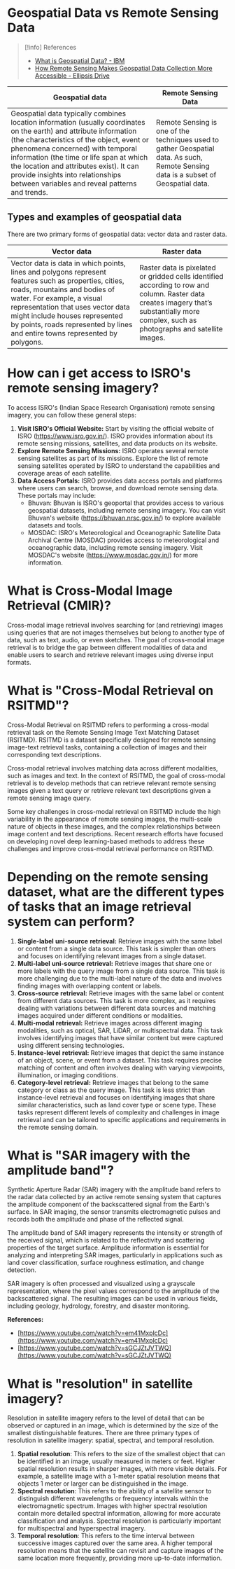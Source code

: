  # Geospatial Data vs Remote Sensing Data
> [!info] References
> - [What is Geospatial Data? - IBM](https://www.ibm.com/topics/geospatial-data#:~:text=Geospatial%20technology%20refers%20to%20all,mapping%20and%20analysis%20of%20Earth.)
> - [How Remote Sensing Makes Geospatial Data Collection More Accessible - Ellipsis Drive](https://ellipsis-drive.com/blog/how-remote-sensing-makes-geospatial-data-collection/)

| Geospatial data                                                                                                                                                                                                                                                                                                                                                                   | Remote Sensing Data                                                                                                                  |
| --------------------------------------------------------------------------------------------------------------------------------------------------------------------------------------------------------------------------------------------------------------------------------------------------------------------------------------------------------------------------------- | ------------------------------------------------------------------------------------------------------------------------------------ |
| Geospatial data typically combines location information (usually coordinates on the earth) and attribute information (the characteristics of the object, event or phenomena concerned) with temporal information (the time or life span at which the location and attributes exist). It can provide insights into relationships between variables and reveal patterns and trends. | Remote Sensing is one of the techniques used to gather Geospatial data. As such, Remote Sensing data is a subset of Geospatial data. |

## Types and examples of geospatial data
There are two primary forms of geospatial data: vector data and raster data.

| Vector data                                                                                                                                                                                                                                                                                                              | Raster data                                                                                                                                                                                |
| ------------------------------------------------------------------------------------------------------------------------------------------------------------------------------------------------------------------------------------------------------------------------------------------------------------------------ | ------------------------------------------------------------------------------------------------------------------------------------------------------------------------------------------ |
| Vector data is data in which points, lines and polygons represent features such as properties, cities, roads, mountains and bodies of water. For example, a visual representation that uses vector data might include houses represented by points, roads represented by lines and entire towns represented by polygons. | Raster data is pixelated or gridded cells identified according to row and column. Raster data creates imagery that’s substantially more complex, such as photographs and satellite images. |



# How can i get access to ISRO's remote sensing imagery?

To access ISRO's (Indian Space Research Organisation) remote sensing imagery, you can follow these general steps:

1. **Visit ISRO's Official Website:** Start by visiting the official website of ISRO (https://www.isro.gov.in/). ISRO provides information about its remote sensing missions, satellites, and data products on its website.
2. **Explore Remote Sensing Missions:** ISRO operates several remote sensing satellites as part of its missions. Explore the list of remote sensing satellites operated by ISRO to understand the capabilities and coverage areas of each satellite.
3. **Data Access Portals:** ISRO provides data access portals and platforms where users can search, browse, and download remote sensing data. These portals may include:
    - Bhuvan: Bhuvan is ISRO's geoportal that provides access to various geospatial datasets, including remote sensing imagery. You can visit Bhuvan's website (https://bhuvan.nrsc.gov.in/) to explore available datasets and tools.
    - MOSDAC: ISRO's Meteorological and Oceanographic Satellite Data Archival Centre (MOSDAC) provides access to meteorological and oceanographic data, including remote sensing imagery. Visit MOSDAC's website (https://www.mosdac.gov.in/) for more information.

# What is Cross-Modal Image Retrieval (CMIR)?
Cross-modal image retrieval involves searching for (and retrieving) images using queries that are not images themselves but belong to another type of data, such as text, audio, or even sketches. The goal of cross-modal image retrieval is to bridge the gap between different modalities of data and enable users to search and retrieve relevant images using diverse input formats.

# What is "Cross-Modal Retrieval on RSITMD"?
Cross-Modal Retrieval on RSITMD refers to performing a cross-modal retrieval task on the Remote Sensing Image Text Matching Dataset (RSITMD). RSITMD is a dataset specifically designed for remote sensing image-text retrieval tasks, containing a collection of images and their corresponding text descriptions.

Cross-modal retrieval involves matching data across different modalities, such as images and text. In the context of RSITMD, the goal of cross-modal retrieval is to develop methods that can retrieve relevant remote sensing images given a text query or retrieve relevant text descriptions given a remote sensing image query.

Some key challenges in cross-modal retrieval on RSITMD include the high variability in the appearance of remote sensing images, the multi-scale nature of objects in these images, and the complex relationships between image content and text descriptions. Recent research efforts have focused on developing novel deep learning-based methods to address these challenges and improve cross-modal retrieval performance on RSITMD.

# Depending on the remote sensing dataset, what are the different types of tasks that an image retrieval system can perform?

1. **Single-label** **uni-source** **retrieval:** Retrieve images with the same label or content from a single data source. This task is simpler than others and focuses on identifying relevant images from a single dataset.
2. **Multi-label** **uni-source** **retrieval:** Retrieve images that share one or more labels with the query image from a single data source. This task is more challenging due to the multi-label nature of the data and involves finding images with overlapping content or labels.
3. **Cross-source** **retrieval:** Retrieve images with the same label or content from different data sources. This task is more complex, as it requires dealing with variations between different data sources and matching images acquired under different conditions or modalities.
4. **Multi-modal** **retrieval:** Retrieve images across different imaging modalities, such as optical, SAR, LiDAR, or multispectral data. This task involves identifying images that have similar content but were captured using different sensing technologies.
5. **Instance-level** **retrieval:** Retrieve images that depict the same instance of an object, scene, or event from a dataset. This task requires precise matching of content and often involves dealing with varying viewpoints, illumination, or imaging conditions.
6. **Category-level** **retrieval:** Retrieve images that belong to the same category or class as the query image. This task is less strict than instance-level retrieval and focuses on identifying images that share similar characteristics, such as land cover type or scene type.
These tasks represent different levels of complexity and challenges in image retrieval and can be tailored to specific applications and requirements in the remote sensing domain.


# What is "SAR imagery with the amplitude band"?

Synthetic Aperture Radar (SAR) imagery with the amplitude band refers to the radar data collected by an active remote sensing system that captures the amplitude component of the backscattered signal from the Earth's surface. In SAR imaging, the sensor transmits electromagnetic pulses and records both the amplitude and phase of the reflected signal.

The amplitude band of SAR imagery represents the intensity or strength of the received signal, which is related to the reflectivity and scattering properties of the target surface. Amplitude information is essential for analyzing and interpreting SAR images, particularly in applications such as land cover classification, surface roughness estimation, and change detection.

SAR imagery is often processed and visualized using a grayscale representation, where the pixel values correspond to the amplitude of the backscattered signal. The resulting images can be used in various fields, including geology, hydrology, forestry, and disaster monitoring.

**References:**

- [https://www.youtube.com/watch?v=em41MxplcDc](https://www.youtube.com/watch?v=em41MxplcDc)
- [https://www.youtube.com/watch?v=sGCJZtJVTWQ](https://www.youtube.com/watch?v=sGCJZtJVTWQ)

# What is "resolution" in satellite imagery?

Resolution in satellite imagery refers to the level of detail that can be observed or captured in an image, which is determined by the size of the smallest distinguishable features. There are three primary types of resolution in satellite imagery: spatial, spectral, and temporal resolution.

1. **Spatial** **resolution**: This refers to the size of the smallest object that can be identified in an image, usually measured in meters or feet. Higher spatial resolution results in sharper images, with more visible details. For example, a satellite image with a 1-meter spatial resolution means that objects 1 meter or larger can be distinguished in the image.
2. **Spectral** **resolution**: This refers to the ability of a satellite sensor to distinguish different wavelengths or frequency intervals within the electromagnetic spectrum. Images with higher spectral resolution contain more detailed spectral information, allowing for more accurate classification and analysis. Spectral resolution is particularly important for multispectral and hyperspectral imagery.
3. **Temporal** **resolution**: This refers to the time interval between successive images captured over the same area. A higher temporal resolution means that the satellite can revisit and capture images of the same location more frequently, providing more up-to-date information.
